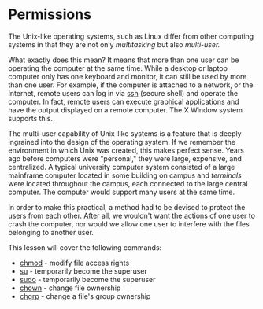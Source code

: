 # Permissions

The Unix-like operating systems, such as Linux differ from other computing systems in that they are not only *multitasking* but also *multi-user.*

What exactly does this mean? It means that more than one user can be operating the computer at the same time. While a desktop or laptop computer only has one keyboard and monitor, it can still be used by more than one user. For example, if the computer is attached to a network, or the Internet, remote users can log in via [ssh](http://linuxcommand.org/lc3_man_pages/ssh1.html) (secure shell) and operate the computer. In fact, remote users can execute graphical applications and have the output displayed on a remote computer. The X Window system supports this.

The multi-user capability of Unix-like systems is a feature that is deeply ingrained into the design of the operating system. If we remember the environment in which Unix was created, this makes perfect sense. Years ago before computers were "personal," they were large, expensive, and centralized. A typical university computer system consisted of a large mainframe computer located in some building on campus and *terminals* were located throughout the campus, each connected to the large central computer. The computer would support many users at the same time.

In order to make this practical, a method had to be devised to protect the users from each other. After all, we wouldn't want the actions of one user to crash the computer, nor would we allow one user to interfere with the files belonging to another user.

This lesson will cover the following commands:

- [chmod](http://linuxcommand.org/lc3_man_pages/chmod1.html) - modify file access rights
- [su](http://linuxcommand.org/lc3_man_pages/su1.html) - temporarily become the superuser
- [sudo](http://linuxcommand.org/lc3_man_pages/sudo8.html) - temporarily become the superuser
- [chown](http://linuxcommand.org/lc3_man_pages/chown1.html) - change file ownership
- [chgrp](http://linuxcommand.org/lc3_man_pages/chgrp1.html) - change a file's group ownership
